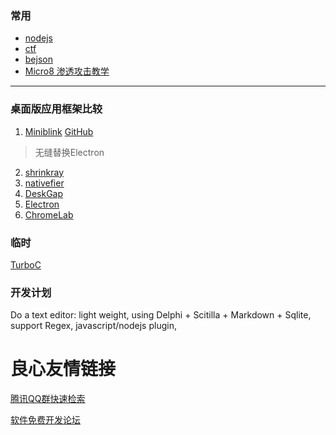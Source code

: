 
### 常用

* [nodejs](?nodejs/func.md)
* [ctf](?ctf/README.md)
* [bejson](http://www.bejson.com)
* [Micro8 渗透攻击教学](https://github.com/Micropoor/Micro8)

---

### 桌面版应用框架比较 

1. [Miniblink](https://weolar.github.io/miniblink/)  [GitHub](https://github.com/weolar/miniblink49)
>无缝替换Electron
2. [shrinkray](https://github.com/francoislaberge/shrinkray)
3. [nativefier](https://github.com/jiahaog/nativefier)
4. [DeskGap](https://deskgap.com/)
5. [Electron](http://electronjs.org/)
6. [ChromeLab](https://github.com/GoogleChromeLabs/carlo)


### 临时
[TurboC](https://pan.baidu.com/s/1qWKAA2C?fid=800374416439343)

### 开发计划
Do a text editor: light weight, using Delphi + Scitilla + Markdown + Sqlite, support Regex, javascript/nodejs plugin,


 # 良心友情链接

[腾讯QQ群快速检索](http://u.720life.cn/s/8cf73f7c)

[软件免费开发论坛](http://u.720life.cn/s/bbb01dc0)